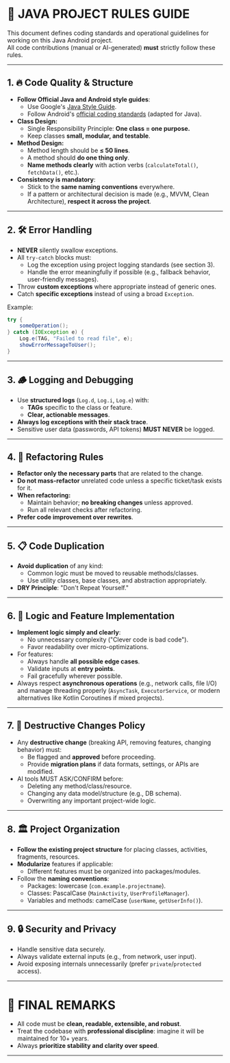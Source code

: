 # 📜 JAVA PROJECT RULES GUIDE

This document defines coding standards and operational guidelines for working on this Java Android project.  
All code contributions (manual or AI-generated) **must** strictly follow these rules.

---

## 1. 🔥 Code Quality & Structure

- **Follow Official Java and Android style guides**:  
  - Use Google's [Java Style Guide](https://google.github.io/styleguide/javaguide.html).
  - Follow Android's [official coding standards](https://developer.android.com/kotlin/style-guide) (adapted for Java).
- **Class Design:**
  - Single Responsibility Principle: **One class = one purpose.**
  - Keep classes **small, modular, and testable**.
- **Method Design:**
  - Method length should be **≤ 50 lines**.
  - A method should **do one thing only**.
  - **Name methods clearly** with action verbs (`calculateTotal()`, `fetchData()`, etc.).
- **Consistency is mandatory**:
  - Stick to the **same naming conventions** everywhere.
  - If a pattern or architectural decision is made (e.g., MVVM, Clean Architecture), **respect it across the project**.

---

## 2. 🛠️ Error Handling

- **NEVER** silently swallow exceptions.
- All `try-catch` blocks must:
  - Log the exception using project logging standards (see section 3).
  - Handle the error meaningfully if possible (e.g., fallback behavior, user-friendly messages).
- Throw **custom exceptions** where appropriate instead of generic ones.
- Catch **specific exceptions** instead of using a broad `Exception`.

Example:
```java
try {
    someOperation();
} catch (IOException e) {
    Log.e(TAG, "Failed to read file", e);
    showErrorMessageToUser();
}
```

---

## 3. 🪵 Logging and Debugging

- Use **structured logs** (`Log.d`, `Log.i`, `Log.e`) with:
  - **TAGs** specific to the class or feature.
  - **Clear, actionable messages**.
- **Always log exceptions with their stack trace**.
- Sensitive user data (passwords, API tokens) **MUST NEVER** be logged.

---

## 4. 🧹 Refactoring Rules

- **Refactor only the necessary parts** that are related to the change.
- **Do not mass-refactor** unrelated code unless a specific ticket/task exists for it.
- **When refactoring:**
  - Maintain behavior; **no breaking changes** unless approved.
  - Run all relevant checks after refactoring.
- **Prefer code improvement over rewrites**.

---

## 5. 📋 Code Duplication

- **Avoid duplication** of any kind:
  - Common logic must be moved to reusable methods/classes.
  - Use utility classes, base classes, and abstraction appropriately.
- **DRY Principle**: "Don't Repeat Yourself."

---

## 6. 🧠 Logic and Feature Implementation

- **Implement logic simply and clearly**:
  - No unnecessary complexity ("Clever code is bad code").
  - Favor readability over micro-optimizations.
- For features:
  - Always handle **all possible edge cases**.
  - Validate inputs at **entry points**.
  - Fail gracefully wherever possible.
- Always respect **asynchronous operations** (e.g., network calls, file I/O) and manage threading properly (`AsyncTask`, `ExecutorService`, or modern alternatives like Kotlin Coroutines if mixed projects).

---

## 7. 🧨 Destructive Changes Policy

- Any **destructive change** (breaking API, removing features, changing behavior) must:
  - Be flagged and **approved** before proceeding.
  - Provide **migration plans** if data formats, settings, or APIs are modified.
- AI tools MUST ASK/CONFIRM before:
  - Deleting any method/class/resource.
  - Changing any data model/structure (e.g., DB schema).
  - Overwriting any important project-wide logic.

---

## 8. 🏛️ Project Organization

- **Follow the existing project structure** for placing classes, activities, fragments, resources.
- **Modularize** features if applicable:
  - Different features must be organized into packages/modules.
- Follow the **naming conventions**:
  - Packages: lowercase (`com.example.projectname`).
  - Classes: PascalCase (`MainActivity`, `UserProfileManager`).
  - Variables and methods: camelCase (`userName`, `getUserInfo()`).

---

## 9. 🔒 Security and Privacy

- Handle sensitive data securely.
- Always validate external inputs (e.g., from network, user input).
- Avoid exposing internals unnecessarily (prefer `private`/`protected` access).

---

# 🧵 FINAL REMARKS

- All code must be **clean, readable, extensible, and robust**.
- Treat the codebase with **professional discipline**: imagine it will be maintained for 10+ years.
- Always **prioritize stability and clarity over speed**.

---
